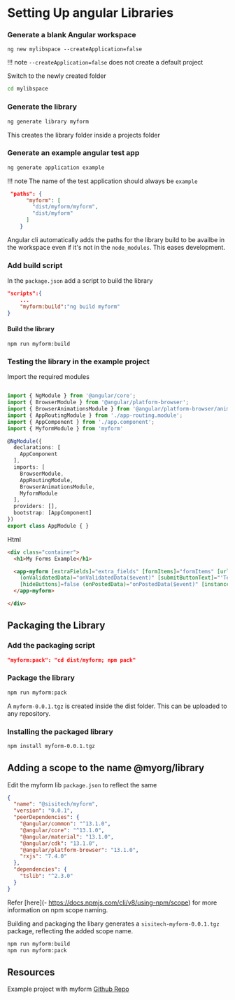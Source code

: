 
# Setting Up angular Libraries

### Generate a blank Angular workspace
```
ng new mylibspace --createApplication=false 

```

!!! note
    `--createApplication=false` does not create a default project


Switch to the newly created folder

``` bash
cd mylibspace
```

### Generate the library
```bash
ng generate library myform
```
This creates the library folder inside a projects folder


### Generate an example angular test app

```bash
ng generate application example
```
!!! note
        The name of the test application should always be `example` 

```json linenums="14" title="tsconfig.json"
 "paths": {
      "myform": [
        "dist/myform/myform",
        "dist/myform"
      ]
    }
```
Angular cli automatically adds the paths for the library build to be availbe in the workspace even if it's not in the `node_modules`. This eases development.


### Add build script

In the `package.json` add a script to build the library

```json title="package.json" linenums="11"
"scripts":{
    ...
    "myform:build":"ng build myform"
}
```

#### Build the library
```
npm run myform:build
```

### Testing the library in the example project

Import the required modules 

```ts linenums="1" hl_lines="6 16" title="projects/example/src/app/app.module.ts"

import { NgModule } from '@angular/core';
import { BrowserModule } from '@angular/platform-browser';
import { BrowserAnimationsModule } from '@angular/platform-browser/animations';
import { AppRoutingModule } from './app-routing.module';
import { AppComponent } from './app.component';
import { MyformModule } from 'myform'

@NgModule({
  declarations: [
    AppComponent
  ],
  imports: [
    BrowserModule,
    AppRoutingModule,
    BrowserAnimationsModule,
    MyformModule
  ],
  providers: [],
  bootstrap: [AppComponent]
})
export class AppModule { }

```

Html

```html title="projects/example/src/app/app.component.html" linenums="1"
<div class="container">
  <h1>My Forms Example</h1>

  <app-myform [extraFields]="extra_fields" [formItems]="formItems" [url]="url"
    (onValidatedData)="onValidatedData($event)" [submitButtonText]="'Teacher'" [formGroupOrder]="formGroupOrder"
    [hideButtons]=false (onPostedData)="onPostedData($event)" [instance]="instance">
  </app-myform>

</div>
```

## Packaging the Library

### Add the packaging script
```json title="package.json" linenums="12"
"myform:pack": "cd dist/myform; npm pack"
```

### Package the library
```bash
npm run myform:pack
```
A `myform-0.0.1.tgz` is created inside the dist folder. This can be uploaded to any repository.

### Installing the packaged library

```bash
npm install myform-0.0.1.tgz
```

## Adding a scope to the name @myorg/library

Edit the myform lib `package.json` to reflect the same

```json title="projects/myform/package.json" linenums="1" hl_lines="2"
{
  "name": "@sisitech/myform",
  "version": "0.0.1",
  "peerDependencies": {
    "@angular/common": "^13.1.0",
    "@angular/core": "^13.1.0",
    "@angular/material": "13.1.0",
    "@angular/cdk": "13.1.0",
    "@angular/platform-browser": "13.1.0",
    "rxjs": "7.4.0"
  },
  "dependencies": {
    "tslib": "^2.3.0"
  }
}
```
Refer [here](- https://docs.npmjs.com/cli/v8/using-npm/scope) for more information on  npm scope naming.

Building and packaging the libary generates a `sisitech-myform-0.0.1.tgz` package, reflecting the added scope name.
```bash
npm run myform:build
npm run myform:pack

```

## Resources

Example project with myform
[Github Repo](https://github.com/sisitech/angular-lib-demo)

